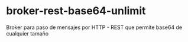 # broker-rest-base64-unlimit
Broker para paso de mensajes por HTTP - REST que permite base64 de cualquier tamaño
